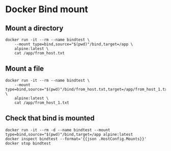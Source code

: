 # Docker Bind mount

## Mount a directory
```
docker run -it --rm --name bindtest \
	--mount type=bind,source="$(pwd)"/bind,target=/app \
	alpine:latest \
	cat /app/from_host.txt
```

## Mount a file
```
docker run -it --rm --name bindtest \
	--mount type=bind,source="$(pwd)"/bind/from_host.txt,target=/app/from_host_1.txt \
	alpine:latest \
	cat /app/from_host_1.txt
```

## Check that bind is mounted
```
docker run -it --rm -d --name bindtest --mount type=bind,source="$(pwd)"/bind,target=/app alpine:latest
docker inspect bindtest --format='{{json .HostConfig.Mounts}}'
docker stop bindtest
```
